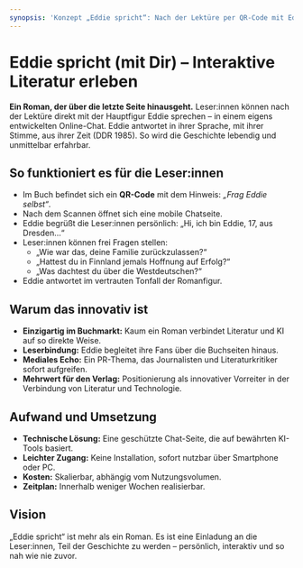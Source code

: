 ```yaml
---
synopsis: 'Konzept „Eddie spricht“: Nach der Lektüre per QR‑Code mit Eddie chatten – interaktive Fortsetzung des Romans, die Figur antwortet in Stimme und Zeit (DDR 1985); Nutzen für Leserbindung, PR und Verlagspositionierung.'
---
```


# Eddie spricht (mit Dir) – Interaktive Literatur erleben

**Ein Roman, der über die letzte Seite hinausgeht.** Leser:innen können nach der
Lektüre direkt mit der Hauptfigur Eddie sprechen – in einem eigens entwickelten
Online-Chat. Eddie antwortet in ihrer Sprache, mit ihrer Stimme, aus ihrer Zeit
(DDR 1985). So wird die Geschichte lebendig und unmittelbar erfahrbar.


## So funktioniert es für die Leser:innen

- Im Buch befindet sich ein **QR-Code** mit dem Hinweis: *„Frag Eddie selbst“*.
- Nach dem Scannen öffnet sich eine mobile Chatseite.
- Eddie begrüßt die Leser:innen persönlich: „Hi, ich bin Eddie, 17, aus Dresden…“
- Leser:innen können frei Fragen stellen:
  - „Wie war das, deine Familie zurückzulassen?“
  - „Hattest du in Finnland jemals Hoffnung auf Erfolg?“
  - „Was dachtest du über die Westdeutschen?“
- Eddie antwortet im vertrauten Tonfall der Romanfigur.


## Warum das innovativ ist

- **Einzigartig im Buchmarkt:** Kaum ein Roman verbindet Literatur und KI auf so direkte Weise.
- **Leserbindung:** Eddie begleitet ihre Fans über die Buchseiten hinaus.
- **Mediales Echo:** Ein PR-Thema, das Journalisten und Literaturkritiker sofort aufgreifen.
- **Mehrwert für den Verlag:** Positionierung als innovativer Vorreiter in der Verbindung von Literatur und Technologie.


## Aufwand und Umsetzung

- **Technische Lösung:** Eine geschützte Chat-Seite, die auf bewährten KI-Tools basiert.
- **Leichter Zugang:** Keine Installation, sofort nutzbar über Smartphone oder PC.
- **Kosten:** Skalierbar, abhängig vom Nutzungsvolumen.
- **Zeitplan:** Innerhalb weniger Wochen realisierbar.


## Vision

„Eddie spricht“ ist mehr als ein Roman. Es ist eine Einladung an die
Leser:innen, Teil der Geschichte zu werden – persönlich, interaktiv und so nah
wie nie zuvor.
